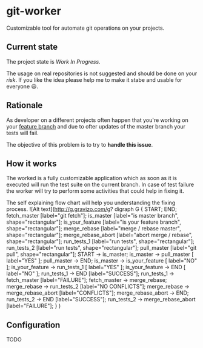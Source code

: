 # git-worker
Customizable tool for automate git operations on your projects.

## Current state
The project state is *Work In Progress*.

The usage on real repositories is not suggested and should be done on your *risk*. If you like the idea please help me to make it stabe and usable for everyone :smiley:.

## Rationale
As developer on a different projects often happen that you're working on your [feature branch](https://www.atlassian.com/git/tutorials/comparing-workflows/feature-branch-workflow) and due to ofter updates of the master branch your tests will fail.

The objective of this problem is to try to **handle this issue**.

## How it works
The worked is a fully customizable application which as soon as it is executed will run the test suite on the current branch. In case of test failure the worker will try to perform some activities that could help in fixing it.

The self explaining flow chart will help you understanding the fixing process.
![Alt text](http://g.gravizo.com/g?
digraph G {
   START;
   END;
   fetch_master [label="git fetch"];
   is_master [label="is master branch", shape="rectangular"];
   is_your_feature [label="is your feature branch", shape="rectangular"];
   merge_rebase [label="merge / rebase master", shape="rectangular"];
   merge_rebase_abort [label="abort merge / rebase", shape="rectangular"];
   run_tests_1 [label="run tests", shape="rectangular"];
   run_tests_2 [label="run tests", shape="rectangular"];
   pull_master [label="git pull", shape="rectangular"];
   START -> is_master;
  is_master -> pull_master [ label="YES" ];
  pull_master -> END;
  is_master -> is_your_feature [ label="NO" ];
  is_your_feature -> run_tests_1 [ label="YES" ];
  is_your_feature -> END [ label="NO" ];
  run_tests_1 -> END [label="SUCCESS"];
  run_tests_1 -> fetch_master [label="FAILURE"];
  fetch_master -> merge_rebase;
  merge_rebase -> run_tests_2 [label="NO CONFLICTS"];
  merge_rebase -> merge_rebase_abort [label="CONFLICTS"];
  merge_rebase_abort -> END;
  run_tests_2 -> END [label="SUCCESS"];
  run_tests_2 -> merge_rebase_abort [label="FAILURE"];
}
)

## Configuration
TODO
